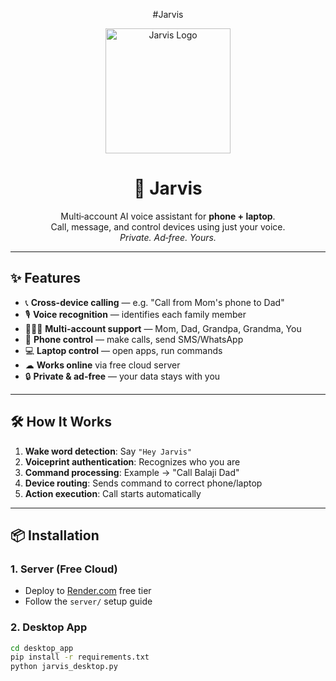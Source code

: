 <p align="center">#Jarvis</p>

<p align="center">
  <img src="assets/jarvis-icon.png" width="200" alt="Jarvis Logo">
</p>

<h1 align="center">🤖 Jarvis</h1>

<p align="center">
  Multi‑account AI voice assistant for <strong>phone + laptop</strong>.<br>
  Call, message, and control devices using just your voice.<br>
  <em>Private. Ad‑free. Yours.</em>
</p>

---

## ✨ Features

- 📞 **Cross-device calling** — e.g. "Call from Mom's phone to Dad"
- 🎙 **Voice recognition** — identifies each family member
- 👨‍👩‍👦 **Multi-account support** — Mom, Dad, Grandpa, Grandma, You
- 📱 **Phone control** — make calls, send SMS/WhatsApp
- 💻 **Laptop control** — open apps, run commands
- ☁ **Works online** via free cloud server
- 🔒 **Private & ad-free** — your data stays with you

---

## 🛠 How It Works

1. **Wake word detection**: Say `"Hey Jarvis"`
2. **Voiceprint authentication**: Recognizes who you are
3. **Command processing**: Example → "Call Balaji Dad"
4. **Device routing**: Sends command to correct phone/laptop
5. **Action execution**: Call starts automatically

---

## 📦 Installation

### 1. Server (Free Cloud)
- Deploy to [Render.com](https://render.com) free tier
- Follow the `server/` setup guide

### 2. Desktop App
```bash
cd desktop_app
pip install -r requirements.txt
python jarvis_desktop.py
